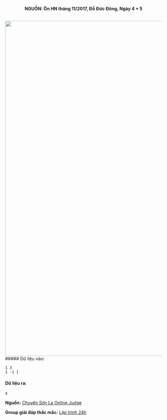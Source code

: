 **<center>NGUỒN: Ôn HN tháng 11/2017, Đỗ Đức Đông, Ngày 4 + 5</center>**
<br>

<img src="/images/problems/1033/bomb.svg" width=1080px>##### Dữ liệu vào:
```
1 3
1 -1 1
```

#### Dữ liệu ra:
```
4
```
**Nguồn:** [Chuyên Sơn La Online Judge](http://csloj.ddns.net/)

**Group giải đáp thắc mắc:** [Lập trình 24h](https://www.facebook.com/groups/1386904321519984)